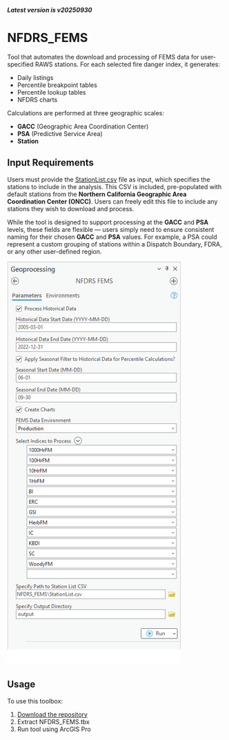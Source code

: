 ***Latest version is v20250930***

# NFDRS_FEMS

Tool that automates the download and processing of FEMS data for user-specified RAWS stations. For each selected fire danger index, it generates:

- Daily listings  
- Percentile breakpoint tables  
- Percentile lookup tables  
- NFDRS charts

Calculations are performed at three geographic scales:

- **GACC** (Geographic Area Coordination Center)  
- **PSA** (Predictive Service Area)  
- **Station**

## Input Requirements

Users must provide the [StationList.csv](https://github.com/mpanunto/NFDRS_FEMS/blob/main/StationList.csv) file as input, which specifies the stations to include in the analysis. This CSV is included, pre-populated with default stations from the **Northern California Geographic Area Coordination Center (ONCC)**. Users can freely edit this file to include any stations they wish to download and process.

While the tool is designed to support processing at the **GACC** and **PSA** levels, these fields are flexible — users simply need to ensure consistent naming for their chosen **GACC** and **PSA** values. For example, a PSA could represent a custom grouping of stations within a Dispatch Boundary, FDRA, or any other user-defined region.


![screenshot_NFDRS_FEMS_1.png](/screenshot_NFDRS_FEMS_1.png)


## Usage

To use this toolbox:

1. [Download the repository](https://github.com/mpanunto/NFDRS_FEMS/archive/refs/heads/main.zip)
2. Extract NFDRS_FEMS.tbx
3. Run tool using ArcGIS Pro
